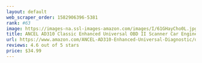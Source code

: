 ```yaml
---
layout: default 
﻿web_scraper_order: 1582906396-5381
rank: #63
image: https://images-na.ssl-images-amazon.com/images/I/61GHayCho0L.jpg
title: ANCEL AD310 Classic Enhanced Universal OBD II Scanner Car Engine Fault Code Reader CAN…
url: https://www.amazon.com/ANCEL-AD310-Enhanced-Universal-Diagnostic/dp/B01G5EA74I/ref=zg_mw_automotive_63?_encoding=UTF8&psc=1&refRID=71P7PJZXCW0B4SNTTKSK
reviews: 4.6 out of 5 stars
price: $34.99 
---
```

